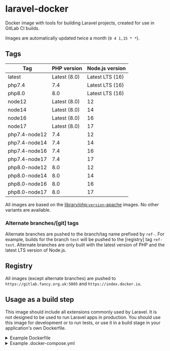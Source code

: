 laravel-docker
===

Docker image with tools for building Laravel projects, created for use in GitLab CI builds.

Images are automatically updated twice a month (`0 4 1,15 * *`).

Tags
---

Tag                 | PHP version   | Node.js version
--------------------|---------------|-------------------
latest              | Latest (8.0)  | Latest LTS (16)
php7.4              | 7.4           | Latest LTS (16)
php8.0              | 8.0           | Latest LTS (16)
node12              | Latest (8.0)  | 12
node14              | Latest (8.0)  | 14
node16              | Latest (8.0)  | 16
node17              | Latest (8.0)  | 17
php7.4-node12       | 7.4           | 12
php7.4-node14       | 7.4           | 14
php7.4-node16       | 7.4           | 16
php7.4-node17       | 7.4           | 17
php8.0-node12       | 8.0           | 12
php8.0-node14       | 8.0           | 14
php8.0-node16       | 8.0           | 16
php8.0-node17       | 8.0           | 17

All images are based on the [library/php:`version`-apache](https://github.com/docker-library/php) images. No other variants are available.

### Alternate branches/\[git\] tags

Alternate branches are pushed to the branch/tag name prefixed by `ref-`. For example, builds for the branch `test` will be pushed to the \[registry\] tag `ref-test`. Alternate branches are only built with the latest version of PHP and the latest LTS version of Node.js.

Registry
---

All images (except alternate branches) are pushed to `https://gitlab.fancy.org.uk:5005` and `https://index.docker.io`.

Usage as a build step
---

This image should include all extensions commonly used by Laravel. It is not designed to be used to run Laravel apps in production. You should use this image for development or to run tests, or use it in a build stage in your application's own Dockerfile.

<details><summary>Example Dockerfile</summary>

This Dockerfile updates the search path so you can run Artisan commands like `docker run --rm your-app-image artisan ...` (or `docker exec -it your-app-container artisan ...` to use an existing container).

```dockerfile
FROM gitlab.fancy.org.uk:5005/samuel/laravel-docker:latest as build

WORKDIR /app
COPY . /app

# Install Composer dependencies
RUN composer install

# Build static files
RUN npm install && \
    npm run production && \
    rm -rf node_modules

# Compile all Blade and Twig templates and cache routes
RUN php artisan view:cache && \
    # Remove the next two lines if you aren't using TwigBridge
    php artisan twig:lint && \
    php artisan twig:cache && \
    php artisan route:cache

FROM php:8.0-apache

# Install required PHP extensions
RUN curl -L -o /usr/local/bin/install-php-extensions https://github.com/mlocati/docker-php-extension-installer/releases/latest/download/install-php-extensions && \
    chmod +x /usr/local/bin/install-php-extensions && \
    # Only install extensions your app uses
    install-php-extensions pdo_mysql zip intl gd bz2 opcache gmp pcntl bcmath && \
    # Remove install-php-extension *in the same layer* as it isn't necessary to run the app
    rm /usr/local/bin/install-php-extensions

# Enable the headers and rewrite Apache extensions
RUN a2enmod headers && \
    a2enmod rewrite

WORKDIR /app
ENV PATH=/app:$PATH

# Copy files from the build stage and link the public directory
COPY --from=build /app /app
RUN rm -rf /var/www/html && \
    ln -s /app/public /var/www/html

VOLUME /app/storage
```

</details>

<details><summary>Example .docker-compose.yml</summary>

```yaml
version: '3'

services:
    db:
        image: mysql
        restart: always
        environment:
            MYSQL_DATABASE: laravel
            MYSQL_USER: laravel
            MYSQL_PASSWORD: laravel
            MYSQL_ROOT_PASSWORD: laravel
        networks:
            - internal_network
        volumes:
            - ./storage/database:/var/lib/mysql

    redis:
        image: redis:alpine
        restart: always
        networks:
            - internal_network
        volumes:
            - ./storage/redis:/data

    web:
        build: .
        restart: always
        depends_on:
            - db
            - redis
        networks:
            - external_network
            - internal_network
        ports:
            # [address]:[port]:80
            - "127.0.0.1:8080:80"
        volumes:
            - ./.env:/app/.env
            - ./bootstrap/cache:/app/bootstrap/cache
            - ./storage:/app/storage

    # Remove this service and uncomment the horizon service if you are using Laravel Horizon
    queue-worker:
        build: .
        restart: always
        command: artisan queue:work
        deploy:
            mode: replicated
            replicas: 8
        depends_on:
            - db
            - redis
        networks:
            - external_network
            - internal_network
        volumes:
            - ./.env:/app/.env
            - ./bootstrap/cache:/app/bootstrap/cache
            - ./storage:/app/storage

    # horizon:
    #     build: .
    #     restart: always
    #     command: artisan horizon
    #     depends_on:
    #         - db
    #         - redis
    #     networks:
    #         - external_network
    #         - internal_network
    #     volumes:
    #         - ./.env:/app/.env
    #         - ./bootstrap/cache:/app/bootstrap/cache
    #         - ./storage:/app/storage

    scheduler:
        build: .
        restart: always
        command: |
            echo "while [ true ]
            do
                ./artisan schedule:run --verbose --no-interaction &
                sleep 60
            done" | bash
        depends_on:
            - db
            - redis
        networks:
            - external_network
            - internal_network
        volumes:
            - ./.env:/app/.env
            - ./bootstrap/cache:/app/bootstrap/cache
            - ./storage:/app/storage

networks:
    external_network:
    internal_network:
        internal: true
```

</details>
